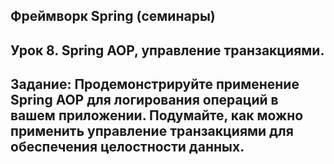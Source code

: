 ## Фреймворк Spring (семинары)
## Урок 8. Spring AOP, управление транзакциями.
## Задание: Продемонстрируйте применение Spring AOP для логирования операций в вашем приложении. Подумайте, как можно применить управление транзакциями для обеспечения целостности данных.